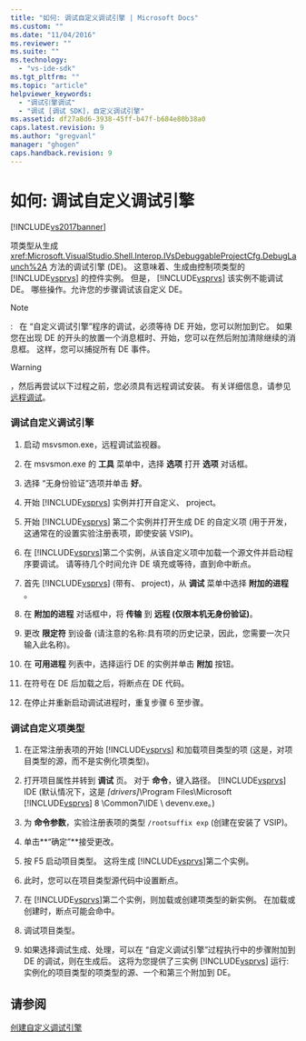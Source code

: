 ```yaml
---
title: "如何: 调试自定义调试引擎 | Microsoft Docs"
ms.custom: ""
ms.date: "11/04/2016"
ms.reviewer: ""
ms.suite: ""
ms.technology: 
  - "vs-ide-sdk"
ms.tgt_pltfrm: ""
ms.topic: "article"
helpviewer_keywords: 
  - "调试引擎调试"
  - "调试 [调试 SDK]，自定义调试引擎"
ms.assetid: df27a8d6-3938-45ff-b47f-b684e80b38a0
caps.latest.revision: 9
ms.author: "gregvanl"
manager: "ghogen"
caps.handback.revision: 9
---
```

# 如何: 调试自定义调试引擎
[!INCLUDE[vs2017banner](../../code-quality/includes/vs2017banner.md)]

项类型从生成 <xref:Microsoft.VisualStudio.Shell.Interop.IVsDebuggableProjectCfg.DebugLaunch%2A> 方法的调试引擎 \(DE\)。  这意味着、生成由控制项类型的 [!INCLUDE[vsprvs](../../code-quality/includes/vsprvs_md.md)] 的控件实例。  但是， [!INCLUDE[vsprvs](../../code-quality/includes/vsprvs_md.md)] 该实例不能调试 DE。  哪些操作。允许您的步骤调试该自定义 DE。  
  
> [!NOTE]
>  :   在 “自定义调试引擎”程序的调试，必须等待 DE 开始，您可以附加到它。  如果您在出现 DE 的开头的放置一个消息框时、开始，您可以在然后附加清除继续的消息框。  这样，您可以捕捉所有 DE 事件。  
  
> [!WARNING]
>  ，然后再尝试以下过程之前，您必须具有远程调试安装。  有关详细信息，请参见[远程调试](../../debugger/remote-debugging.md)。  
  
### 调试自定义调试引擎  
  
1.  启动 msvsmon.exe，远程调试监视器。  
  
2.  在 msvsmon.exe 的 **工具** 菜单中，选择 **选项** 打开 **选项** 对话框。  
  
3.  选择 “无身份验证”选项并单击 **好**。  
  
4.  开始 [!INCLUDE[vsprvs](../../code-quality/includes/vsprvs_md.md)] 实例并打开自定义、 project。  
  
5.  开始 [!INCLUDE[vsprvs](../../code-quality/includes/vsprvs_md.md)] 第二个实例并打开生成 DE 的自定义项 \(用于开发，这通常在的设置实验注册表项，即使安装 VSIP\)。  
  
6.  在 [!INCLUDE[vsprvs](../../code-quality/includes/vsprvs_md.md)]第二个实例，从该自定义项中加载一个源文件并启动程序要调试。  请等待几个时间允许 DE 填充或等待，直到命中断点。  
  
7.  首先 [!INCLUDE[vsprvs](../../code-quality/includes/vsprvs_md.md)] \(带有、 project\)，从 **调试** 菜单中选择 **附加的进程** 。  
  
8.  在 **附加的进程** 对话框中，将 **传输** 到 **远程 \(仅限本机无身份验证\)**。  
  
9. 更改 **限定符** 到设备 \(请注意的名称:具有项的历史记录，因此，您需要一次只输入此名称\)。  
  
10. 在 **可用进程** 列表中，选择运行 DE 的实例并单击 **附加** 按钮。  
  
11. 在符号在 DE 后加载之后，将断点在 DE 代码。  
  
12. 在停止并重新启动调试进程时，重复步骤 6 至步骤。  
  
### 调试自定义项类型  
  
1.  在正常注册表项的开始 [!INCLUDE[vsprvs](../../code-quality/includes/vsprvs_md.md)] 和加载项目类型的项 \(这是，对项目类型的源，而不是实例化项类型\)。  
  
2.  打开项目属性并转到 **调试** 页。  对于 **命令**，键入路径。 [!INCLUDE[vsprvs](../../code-quality/includes/vsprvs_md.md)] IDE \(默认情况下，这是 *\[drivers\]*\\Program Files\\Microsoft [!INCLUDE[vsprvs](../../code-quality/includes/vsprvs_md.md)] 8 \\Common7\\IDE \\ devenv.exe。\)  
  
3.  为 **命令参数**，实验注册表项的类型 `/rootsuffix exp` \(创建在安装了 VSIP\)。  
  
4.  单击**“确定”**接受更改。  
  
5.  按 F5 启动项目类型。  这将生成 [!INCLUDE[vsprvs](../../code-quality/includes/vsprvs_md.md)]第二个实例。  
  
6.  此时，您可以在项目类型源代码中设置断点。  
  
7.  在 [!INCLUDE[vsprvs](../../code-quality/includes/vsprvs_md.md)]第二个实例，则加载或创建项类型的新实例。  在加载或创建时，断点可能会命中。  
  
8.  调试项目类型。  
  
9. 如果选择调试生成、处理，可以在 “自定义调试引擎”过程执行中的步骤附加到 DE 的调试，则在生成后。  这将为您提供了三实例 [!INCLUDE[vsprvs](../../code-quality/includes/vsprvs_md.md)] 运行:实例化的项目类型的项类型的源、一个和第三个附加到 DE。  
  
## 请参阅  
 [创建自定义调试引擎](../../extensibility/debugger/creating-a-custom-debug-engine.md)